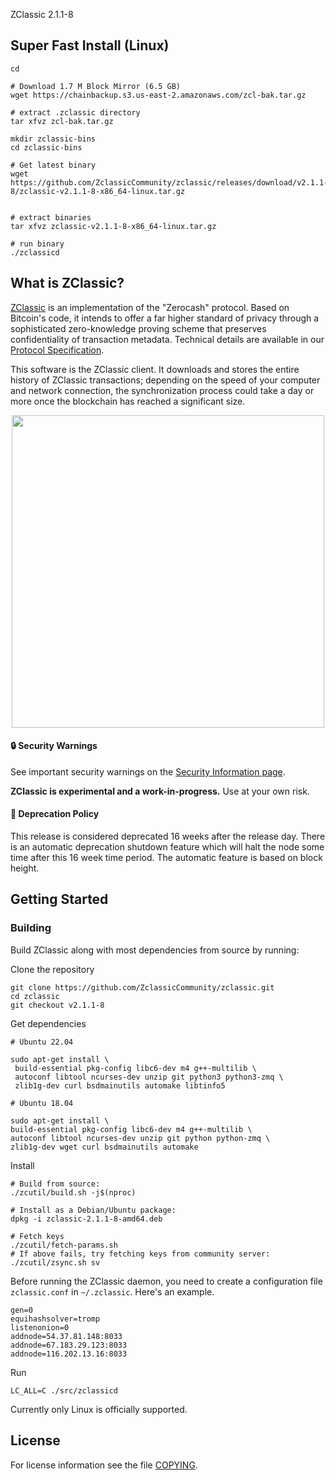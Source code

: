 
ZClassic 2.1.1-8

## Super Fast Install (Linux)
```{r, engine='bash'}
cd

# Download 1.7 M Block Mirror (6.5 GB)
wget https://chainbackup.s3.us-east-2.amazonaws.com/zcl-bak.tar.gz

# extract .zclassic directory
tar xfvz zcl-bak.tar.gz

mkdir zclassic-bins
cd zclassic-bins

# Get latest binary
wget https://github.com/ZclassicCommunity/zclassic/releases/download/v2.1.1-8/zclassic-v2.1.1-8-x86_64-linux.tar.gz


# extract binaries
tar xfvz zclassic-v2.1.1-8-x86_64-linux.tar.gz 

# run binary
./zclassicd 

```
## What is ZClassic?

[ZClassic](https://zclassic.org/) is an implementation of the "Zerocash" protocol.
Based on Bitcoin's code, it intends to offer a far higher standard of privacy
through a sophisticated zero-knowledge proving scheme that preserves
confidentiality of transaction metadata. Technical details are available
in our [Protocol Specification](https://github.com/zcash/zips/raw/master/protocol/protocol.pdf).

This software is the ZClassic client. It downloads and stores the entire history
of ZClassic transactions; depending on the speed of your computer and network
connection, the synchronization process could take a day or more once the
blockchain has reached a significant size.

<p align="center">
  <img src="doc/imgs/zclassic.png" height="500">
</p>

#### :lock: Security Warnings

See important security warnings on the
[Security Information page](https://z.cash/support/security/).

**ZClassic is experimental and a work-in-progress.** Use at your own risk.

#### :ledger: Deprecation Policy

This release is considered deprecated 16 weeks after the release day. There
is an automatic deprecation shutdown feature which will halt the node some
time after this 16 week time period. The automatic feature is based on block
height.

## Getting Started

### Building

Build ZClassic along with most dependencies from source by running:

Clone the repository

```{r, engine='bash'}
git clone https://github.com/ZclassicCommunity/zclassic.git
cd zclassic
git checkout v2.1.1-8
```

Get dependencies

```{r, engine='bash'}
# Ubuntu 22.04

sudo apt-get install \
 build-essential pkg-config libc6-dev m4 g++-multilib \
 autoconf libtool ncurses-dev unzip git python3 python3-zmq \
 zlib1g-dev curl bsdmainutils automake libtinfo5
```

```{r, engine='bash'}
# Ubuntu 18.04

sudo apt-get install \
build-essential pkg-config libc6-dev m4 g++-multilib \
autoconf libtool ncurses-dev unzip git python python-zmq \
zlib1g-dev wget curl bsdmainutils automake
```

Install

```{r, engine='bash'}
# Build from source:
./zcutil/build.sh -j$(nproc)

# Install as a Debian/Ubuntu package:
dpkg -i zclassic-2.1.1-8-amd64.deb

# Fetch keys
./zcutil/fetch-params.sh
# If above fails, try fetching keys from community server:
./zcutil/zsync.sh sv
```

Before running the ZClassic daemon, you need to create a configuration file `zclassic.conf` in `~/.zclassic`. Here's an example.

```
gen=0
equihashsolver=tromp
listenonion=0
addnode=54.37.81.148:8033
addnode=67.183.29.123:8033
addnode=116.202.13.16:8033
```

Run

```{r, engine='bash'}
LC_ALL=C ./src/zclassicd
```

Currently only Linux is officially supported.

## License

For license information see the file [COPYING](COPYING).
